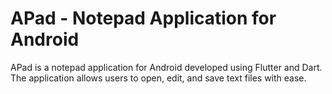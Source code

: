 # APad - Notepad Application for Android

APad is a notepad application for Android developed using Flutter and Dart. The application allows users to open, edit, and save text files with ease.

